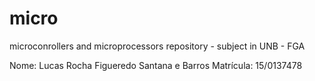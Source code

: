 # micro
microconrollers and microprocessors repository - subject in UNB - FGA

Nome: Lucas Rocha Figueredo Santana e Barros
Matrícula: 15/0137478
